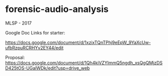 # forensic-audio-analysis
MLSP - 2017

Google Doc Links for starter:

https://docs.google.com/document/d/1xzixTQnTPhj9eEpW_9YaXcUw-ufbRzpuRCRHYv2EY44/edit

Proposal:
https://docs.google.com/document/d/1Qh4kiVZYlmmQ5ngdh_xsQgQMjzDSD425tOS-UGaIWDk/edit?usp=drive_web
